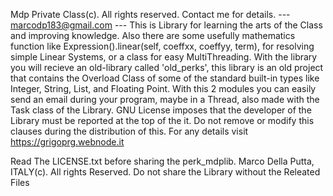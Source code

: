 Mdp Private Class(c). All rights reserved.
Contact me for details. --- marcodp183@gmail.com ---
This is Library for learning the arts of the Class and improving knowledge.
Also there are some usefully mathematics function like Expression().linear(self, coeffxx, coeffyy, term), for
resolving simple Linear Systems, or a class for easy MultiThreading.
With the library you will recieve an old-library called 'old_perks', this
library is an old project that contains the Overload Class of some of the
standard built-in types like Integer, String, List, and Floating Point.
With this 2 modules you can easily send an email during your program,
maybe in a Thread, also made with the Task class of the Library.
GNU License imposes that the developer of the Library must be reported at the top of the it.
Do not remove or modify this clauses during the distribution of this.
For any details visit https://grigoprg.webnode.it

Read The LICENSE.txt before sharing the perk_mdplib.
Marco Della Putta, ITALY(c). All rights Reserved.
Do not share the Library without the Releated Files

